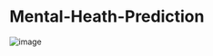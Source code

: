 # Mental-Heath-Prediction
![image](https://github.com/user-attachments/assets/ce7d18ce-2c32-4696-9f7e-deb5721a07cf)
